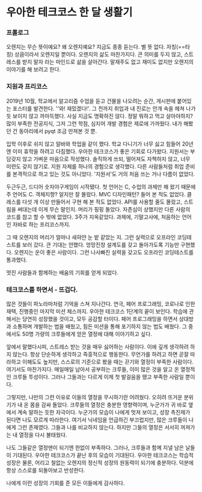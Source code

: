 # 우아한 테크코스 한 달 생활기



  ### 프롤로그

 오렌지는 무슨 뜻이예요? 왜 오렌지예요? 지금도 종종 듣는다. 별 뜻 없다. 자칭(==타칭) 상큼이라서 오렌지일 뿐이다. 오렌지의 삶도 마찬가지다. 큰 의미를 두지 않고, 스트레스를 받지 말자 라는 마인드로 삶을 살아간다. 말재주도 없고 재미도 없지만 오렌지의 이야기를 해 보려고 한다.



### 지원과 프리코스

 2019년 10월, 학교에서 알고리즘 수업을 듣고 건물을 나오려는 순간, 게시판에 붙어있는 포스터를 발견한다. ''와! 재밌겠다!'. 그 전까지 취업과 내 진로는 안개 속을 헤쳐 나가듯 보이지 않고 까마득했다. 사실 지금도 명확하진 않다. 정말 뭐하고 먹고 살아야하지? 많이 부족한 전공지식, 그저 그런 학점, 심지어 개발 경험은 제로에 가까웠다. 내가 해봤던 건 동아리에서 pyqt 조금 만져본 것 뿐. 

 입학 이후로 쉬지 않고 알바와 학업을 같이 했다. 학교 다니기가 너무 싫고 힘들어 20년엔 이미 휴학을 하려고 다짐했다. 우아한 테크코스가 좋은 기회로 다가왔다. 지원서는 부담갖지 않고 가벼운 마음으로 작성했다. 솔직하게 쓰되, 떨어져도 자책하지 않고, 너무 미련도 갖지 않기로. 지원 자체를 하나의 경험으로 생각했다. 다른 사람들처럼 취업 준비를 본격적으로 하고 있는 것도 아니었다. '지원서'도 거의 처음 쓰는 거나 다름이 없었다.

 두근두근, 드디어 숫자야구게임이 시작됐다. 첫 언어는 C, 수업의 과제만 해 왔기 때문에 주 언어도 C. 객체지향? 알지만 잘 몰랐다. MVC 디자인패턴? 들어 본 적도 없었다. 클래스를 다섯 개 이상 만들어서 구현 해 본 적도 없었다. API를 사용할 줄도 몰랐고, 스트림을 써대는데 이게 무슨 말인지. 머리가 핑핑 돌았다. 자존심이 상했지만 다른 사람의 코드를 참고 할 수 밖에 없었다. 3주가 지옥같았다. 과제에, 기말고사에, 처음하는 언어인 자바로 하는 프리코스까지. 

 그 때 오렌지의 머리가 얼마나 새햐얀 눈 밭 같았는 지. 그런 실력으로 오프라인 코딩테스트를 보러 갔다. 큰 기대는 안했다. 엉망진창 설계도를 갖고 돌아가도록 기능만 구현했다. 오렌지는 운이 좋은 사람이다. 그런 나사빠진 실력을 갖고도 오프라인 코딩테스트를 통과했다. 

 멋진 사람들과 함께하는 배움의 기회를 얻게 되었다.



### 테크코스를 하면서 - 뜨겁다.

 많은 것들이 파노라마처럼 기억을 스쳐 지나간다. 연극, 페어 프로그래밍, 코로나로 인한 재택, 진행중인 마지막 미션 체스까지. 우아한 테크코스 1단계의 끝이 보인다. 학습에 관해서는 당연히 성장했을 것이고, 모두 공감할 터이다. 페어 프로그래밍을 하면서 상대방과 소통하며 개발하는 법을 배웠고, 힘든 미션을 통해 포기하지 않는 법도 배웠다. 그 중에서도 50명 가량의 크루들에게 얻은 열정에 대해 이야기하고 싶다.

 앞에서 말했다시피, 스트레스 받는 것을 매우 싫어하는 사람이다. 이에 깊게 생각하려 하지 않는다. 항상 단순하게 생각하고 즉흥적으로 행동한다. 무언가를 하려고 하면 곧잘 따라하고 이해도도 높지만, 스스로의 기준으로 봤을 때는 끈기와 열정이 부족한 사람이다. 여기서도 마찬가지다. 매일매일 남아서 공부하는 크루들, 이미 많은 것을 알고 온 열정적인 크루들 투성이다. 그러나 그들과는 다르게 이제 첫 발걸음을 뗐고 부족한 사람일 뿐이다.

 그렇지만, 나만의 그런 이유로 이들의 열정을 무시하기란 어려웠다. 오히려 뜨거운 분위기가 내 온 몸을 감싸 돌았다. 크루들의 열정은 충분한 영향력이며, 누군가가 귀 바로 옆에서 계속 말하는 듯한 자극이다. 누군가의 모습이 나에게 멋져 보이고, 성장 촉진제가 된다면 나도 모르게 따라한다. 여기서 닉네임을 언급하긴 부끄럽지만, 많은 크루들이 나에게 그런 존재였다. 그들과 나를 비교하지 않는다. 하지만 그들의 열정은 서서히 꺼져가는 내 열정을 다시 불태웠다.

 나도 그들같은 열정맨이 되기엔 한없이 부족하다. 그러나, 크루들과 함께 지낼 남은 날들이 기대된다. 우아한 테크코스가 끝난 후의 모습이 기대된다. 우아한 테크코스는 학습적 성장은 물론, 어리고 철없는 오렌지의 정신적 성장의 원동력이 되기에 충분하다. 덕분에 항상 스스로를 되돌아보고 반성한다. 

 나에게 이런 성장의 기회를 준 모든 이들에게 감사하다.
